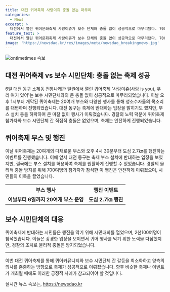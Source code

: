 ```yaml
---
title: 대전 퀴어축제 사랑이쥬 충돌 없는 마무리
categories:
  - News
excerpt: >
  대전에서 열린 퀴어문화축제 사랑이쥬가 보수 단체와 충돌 없이 성공적으로 마무리됐다. 700여명의 참가자가 도심을 행진하며 축제를 즐겼고, 건강한 가족 시민대회를 열던 보수 성향 시민단체는 퀴어 행사를 비판했다. 경찰은 강력한 대비책을 마련하여 물리적 충돌을 예방했고, 행진을 막으려던 반대 시민들과의 갈등을 진압했다. 이에 행사는 큰 사고 없이 원활히 진행됐다.
feature_text: >
  대전에서 열린 퀴어문화축제 사랑이쥬가 보수 단체와 충돌 없이 성공적으로 마무리됐다. 700여명의 참가자가 도심을 행진하며 축제를 즐겼고, 건강한 가족 시민대회를 열던 보수 성향 시민단체는 퀴어 행사를 비판했다. 경찰은 강력한 대비책을 마련하여 물리적 충돌을 예방했고, 행진을 막으려던 반대 시민들과의 갈등을 진압했다. 이에 행사는 큰 사고 없이 원활히 진행됐다.
image: 'https://newsdao.kr/res/images/meta/newsdao_breakingnews.jpg'
---
```


<p><img src="https://newsdao.kr/res/images/meta/newsdao_breakingnews.jpg" alt="ontimetimes 속보" /></p>

<h2 data-ke-size="size26">대전 퀴어축제 vs 보수 시민단체: 충돌 없는 축제 성공</h2>

<p data-ke-size="size16">6일 대전 동구 소제동 전통나래관 일원에서 열린 퀴어축제 '사랑이쥬(사랑 is you), 우리 여기 있어'는 보수 시민단체와의 큰 충돌 없이 성공적으로 마무리되었습니다. 이날 오후 1시부터 개막된 퀴어축제는 20여개 부스와 다양한 행사를 통해 성소수자들의 목소리를 대변하며 진행되었습니다. 대전 동구는 축제에 반대하는 입장을 밝히기도 했지만, 부스 설치 등을 허락하여 큰 마찰 없이 행사가 이뤄졌습니다. 경찰의 노력 덕분에 퀴어축제 참가자와 보수 시민단체 간 직접적 충돌은 없었으며, 축제는 안전하게 진행되었습니다. </p>

<h2 data-ke-size="size24">퀴어축제 부스 및 행진</h2>

<p data-ke-size="size16">이날 퀴어축제는 20여개의 다채로운 부스와 오후 4시 30분부터 도심 2.7㎞를 행진하는 이벤트를 진행했습니다. 이에 앞서 대전 동구는 축제 부스 설치에 반대하는 입장을 보였지만, 결국에는 부스 설치를 허용하여 축제를 원활하게 진행할 수 있었습니다. 경찰의 물리적 충돌 방지를 위해 700여명의 참가자가 참석한 이 행진은 안전하게 이뤄졌으며, 시민들의 이목을 끌었습니다.</p>

<table>
    <tr>
        <th>부스 행사</th>
        <th>행진 이벤트</th>
    </tr>
    <tr>
        <td style="text-align: center; height: 17px;"><b>이날부터 6일까지 20여개 부스 운영</b></td>
        <td style="text-align: center; height: 17px;"><b>도심 2.7㎞ 행진</b></td>
    </tr>
</table>

<h2 data-ke-size="size24">보수 시민단체의 대응</h2>

<p data-ke-size="size16">퀴어축제에 반대하는 시민들은 행진을 막기 위해 시민대회를 열었으며, 2천100여명이 참석했습니다. 이들은 강경한 입장을 보이면서 퀴어 행사를 막기 위한 노력을 다짐했지만, 경찰의 조치로 물리적 충돌은 방지되었습니다.</p>

<hr>

<p data-ke-size="size16">이번 대전 퀴어축제를 통해 퀴어커뮤니티와 보수 시민단체 간 갈등을 최소화하고 양측의 의사를 존중하는 방향으로 축제가 성공적으로 이뤄졌습니다. 향후 비슷한 축제나 이벤트가 개최될 때에도 이러한 긍정적 사례가 참고되어야 할 것입니다.</p>
실시간 뉴스 속보는, <a href="https://newsdao.kr" rel="dofollow">https://newsdao.kr</a>


